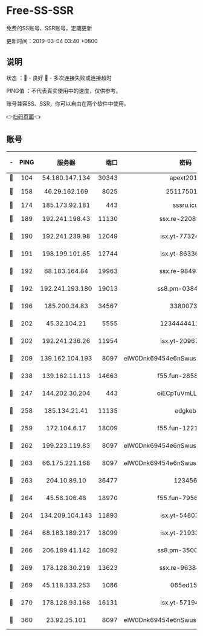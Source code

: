 # Free-SS-SSR

免费的SS账号、SSR账号，定期更新

更新时间：2019-03-04 03:40 +0800

## 说明

状态     ：🙂 - 良好 🙁 - 多次连接失败或连接超时

PING值   ：不代表真实使用中的速度，仅供参考。

账号兼容SS、SSR，你可以自由在两个软件中使用。

👉[扫码页面](https://liesauer.github.io/free-ss-ssr.github.io/)👈

## 账号

|-|PING|服务器|端口|密码|加密方式|区域|
|:----:|:----:|:-----:|-----:|:----:|:----:|:----:|
|🙂|104|54.180.147.134|30343|apext2019|chacha20|KR|
|🙂|158|46.29.162.169|8025|2511750146|aes-256-cfb|RU|
|🙂|174|185.173.92.181|443|sssru.icu|rc4-md5|RU|
|🙂|189|192.241.198.43|11130|ssx.re-22083061|aes-256-cfb|US|
|🙂|190|192.241.239.98|12049|isx.yt-77324460|aes-256-cfb|US|
|🙂|191|198.199.101.65|12744|isx.yt-86336141|aes-256-cfb|US|
|🙂|192|68.183.164.84|19963|ssx.re-98493930|aes-256-cfb|US|
|🙂|192|192.241.193.180|19013|ss8.pm-03842768|aes-256-cfb|US|
|🙂|196|185.200.34.83|34567|33800731|aes-256-cfb|US|
|🙂|202|45.32.104.21|5555|1234444411111|aes-256-cfb|SG|
|🙂|202|192.241.236.26|11954|isx.yt-20967574|aes-256-cfb|US|
|🙂|209|139.162.104.193|8097|eIW0Dnk69454e6nSwuspv9DmS201tQ0D|aes-256-cfb|JP|
|🙂|238|139.162.11.113|14663|f55.fun-28583280|aes-256-cfb|SG|
|🙂|247|144.202.30.204|443|oiECpTuVmLLxk4Ts|aes-256-cfb|US|
|🙂|258|185.134.21.41|11135|edgkeb|aes-256-cfb|GB|
|🙂|259|172.104.6.17|18009|f55.fun-12212808|aes-256-cfb|US|
|🙂|262|199.223.119.83|8097|eIW0Dnk69454e6nSwuspv9DmS201tQ0D|aes-256-cfb|US|
|🙂|263|66.175.221.168|8097|eIW0Dnk69454e6nSwuspv9DmS201tQ0D|aes-256-cfb|US|
|🙂|263|204.10.89.10|36477|123456|aes-256-cfb|US|
|🙂|264|45.56.106.48|18970|f55.fun-79568034|aes-256-cfb|US|
|🙂|264|134.209.104.143|11893|isx.yt-54803040|aes-256-cfb|SG|
|🙂|264|68.183.189.217|18099|isx.yt-21933361|aes-256-cfb|SG|
|🙂|266|206.189.41.142|16092|ss8.pm-35002158|aes-256-cfb|SG|
|🙂|269|178.128.30.219|13623|ssx.re-96384846|aes-256-cfb|SG|
|🙂|269|45.118.133.253|1086|065ed15a|aes-256-cfb|SG|
|🙂|270|178.128.93.168|16131|isx.yt-57194887|aes-256-cfb|SG|
|🙂|360|23.92.25.101|8097|eIW0Dnk69454e6nSwuspv9DmS201tQ0D|aes-256-cfb|US|
